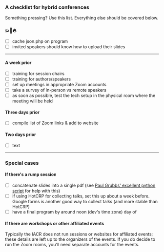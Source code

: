 ### A checklist for hybrid conferences

Something pressing? Use this list. Everything else should be covered below.

### :boom::shit::fire:
- [ ] cache json.php on program
- [ ] invited speakers should know how to upload their slides

-----

#### **A week prior**
- [ ] training for session chairs
- [ ] training for authors/speakers
- [ ] set up meetings in appropriate Zoom accounts
- [ ] take a survey of in-person vs remote speakers
- [ ] as soon as possible, test the tech setup in the physical room where the meeting will be held

#### **Three days prior**
- [ ] compile list of Zoom links & add to website

#### **Two days prior**
- [ ] text

-----

### Special cases

#### If there's a rump session
- [ ] concatenate slides into a single pdf (see [Paul Grubbs' excellent python script](https://github.com/pag-crypto/rumpsession) for help with this)
- [ ] if using HotCRP for collecting talks, set this up about a week before. Google forms is another good way to collect talks (and more stable than HotCRP)
- [ ] have a final program by around noon (dev's time zone) day of

#### If there are workshops or other affiliated events
Typically the IACR does not run sessions or websites for affiliated events; these details are left up to the organizers of the events. If you do decide to run the Zoom rooms, you'll need separate accounts for the events.
